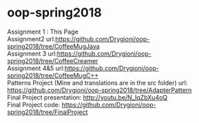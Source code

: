 # oop-spring2018  
 Assignment 1 : This Page  
 Assignment2 url:https://github.com/Drygioni/oop-spring2018/tree/CoffeeMugJava  
 Assignment 3 url:https://github.com/Drygioni/oop-spring2018/tree/CoffeeCreamer  
 Assignment 4&5  url:https://github.com/Drygioni/oop-spring2018/tree/CoffeeMugC++  
 Patterns Project (Mine and translations are in the src folder) url: https://github.com/Drygioni/oop-spring2018/tree/AdapterPattern  
 Final Project presentation: http://youtu.be/N_IqZbXu4oQ  
 Final Project code: https://github.com/Drygioni/oop-spring2018/tree/FinalProject  

